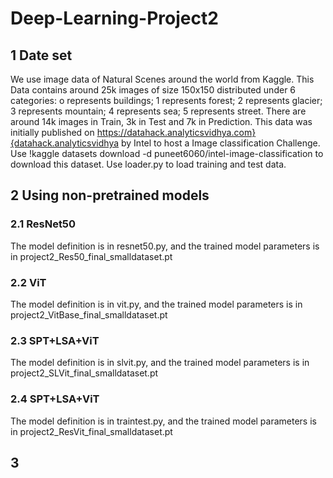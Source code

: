 # Deep-Learning-Project2
## 1 Date set
We use  image data of Natural Scenes around the world from Kaggle. This Data contains around 25k images of size 150x150 distributed under 6 categories: o represents buildings; 1 represents forest; 2 represents glacier; 3 represents mountain; 4 represents sea; 5 represents street. There are around 14k images in Train, 3k in Test and 7k in Prediction. This data was initially published on https://datahack.analyticsvidhya.com}{datahack.analyticsvidhya by Intel to host a Image classification Challenge.
Use !kaggle datasets download -d puneet6060/intel-image-classification to download this dataset.
Use loader.py to load training and test data.
## 2 Using non-pretrained models
### 2.1 ResNet50
The model definition is in resnet50.py, and the trained model parameters is in project2_Res50_final_smalldataset.pt
### 2.2 ViT
The model definition is in vit.py, and the trained model parameters is in project2_VitBase_final_smalldataset.pt
### 2.3 SPT+LSA+ViT
The model definition is in slvit.py, and the trained model parameters is in project2_SLVit_final_smalldataset.pt
### 2.4 SPT+LSA+ViT
The model definition is in traintest.py, and the trained model parameters is in project2_ResVit_final_smalldataset.pt
## 3 
